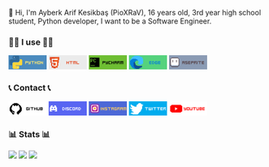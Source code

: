 👋 Hi, I'm Ayberk Arif Kesikbaş (PioXRaV), 16 years old, 3rd year high school student, Python developer, I want to be a Software Engineer.

### 🧑‍💻 I use 🧑‍💻

[<img width=75 src="Images/PYTHON.png">](https://www.python.org)
<img width=75 src="Images/HTML.png">
[<img width=75 src="Images/PYCHARM.png">](https://www.jetbrains.com/pycharm)
[<img width=75 src="Images/EDGE.png">](https://www.microsoft.com/edge)
[<img width=75 src="Images/ASEPRITE.png">](https://www.aseprite.org)

### 📞 Contact 📞

[<img width=75 src="Images/GITHUB.png">](https://github.com/PioXRaV)
[<img width=75 src="Images/DISCORD.png">](https://discord.gg/4EzMASfysP)
[<img width=75 src="Images/INSTAGRAM.png">](https://instagram.com/pioxrav)
[<img width=75 src="Images/TWITTER.png">](https://twitter.com/PioXRaV)
[<img width=75 src="Images/YOUTUBE.png">](https://youtube.com/channel/UCVd4foQi2bWer_tiYTJGhiw)

### 📊 Stats 📊

![](https://github-readme-stats.vercel.app/api?username=PioXRaV&theme=dark&show_icons=true&include_all_commits=true)
![](https://github-readme-stats.vercel.app/api/top-langs/?username=PioXRaV&theme=dark&layout=compact)
![](https://komarev.com/ghpvc/?username=PioXRaV&style=for-the-badge)